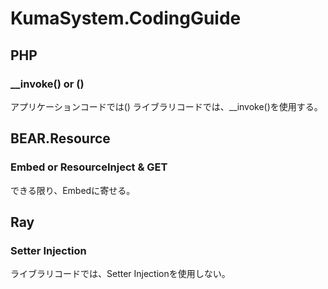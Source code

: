 # KumaSystem.CodingGuide

## PHP

### __invoke() or ()

アプリケーションコードでは()
ライブラリコードでは、__invoke()を使用する。

## BEAR.Resource

### Embed or ResourceInject & GET

できる限り、Embedに寄せる。

## Ray

### Setter Injection

ライブラリコードでは、Setter Injectionを使用しない。
